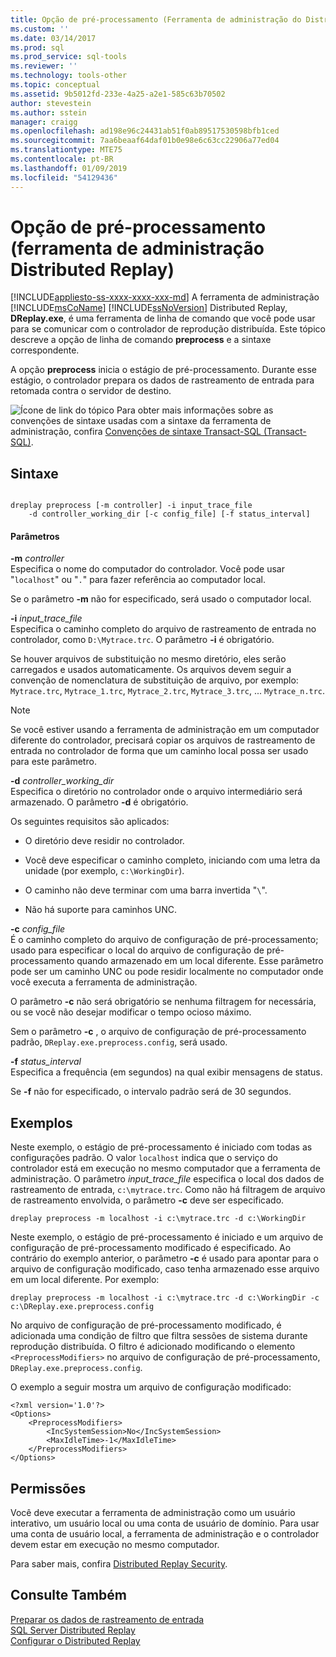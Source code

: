 ```yaml
---
title: Opção de pré-processamento (Ferramenta de administração do Distributed Replay) | Microsoft Docs
ms.custom: ''
ms.date: 03/14/2017
ms.prod: sql
ms.prod_service: sql-tools
ms.reviewer: ''
ms.technology: tools-other
ms.topic: conceptual
ms.assetid: 9b5012fd-233e-4a25-a2e1-585c63b70502
author: stevestein
ms.author: sstein
manager: craigg
ms.openlocfilehash: ad198e96c24431ab51f0ab89517530598bfb1ced
ms.sourcegitcommit: 7aa6beaaf64daf01b0e98e6c63cc22906a77ed04
ms.translationtype: MTE75
ms.contentlocale: pt-BR
ms.lasthandoff: 01/09/2019
ms.locfileid: "54129436"
---
```

# <a name="preprocess-option-distributed-replay-administration-tool"></a>Opção de pré-processamento (ferramenta de administração Distributed Replay)
[!INCLUDE[appliesto-ss-xxxx-xxxx-xxx-md](../../includes/appliesto-ss-xxxx-xxxx-xxx-md.md)]
  A ferramenta de administração [!INCLUDE[msCoName](../../includes/msconame-md.md)] [!INCLUDE[ssNoVersion](../../includes/ssnoversion-md.md)] Distributed Replay, **DReplay.exe**, é uma ferramenta de linha de comando que você pode usar para se comunicar com o controlador de reprodução distribuída. Este tópico descreve a opção de linha de comando **preprocess** e a sintaxe correspondente.  
  
 A opção **preprocess** inicia o estágio de pré-processamento. Durante esse estágio, o controlador prepara os dados de rastreamento de entrada para retomada contra o servidor de destino.  
  
 ![Ícone de link do tópico](../../database-engine/configure-windows/media/topic-link.gif "Ícone de link do tópico") Para obter mais informações sobre as convenções de sintaxe usadas com a sintaxe da ferramenta de administração, confira [Convenções de sintaxe Transact-SQL &#40;Transact-SQL&#41;](../../t-sql/language-elements/transact-sql-syntax-conventions-transact-sql.md).  
  
## <a name="syntax"></a>Sintaxe  
  
```  
  
dreplay preprocess [-m controller] -i input_trace_file  
    -d controller_working_dir [-c config_file] [-f status_interval]  
```  
  
#### <a name="parameters"></a>Parâmetros  
 **-m** _controller_  
 Especifica o nome do computador do controlador. Você pode usar "`localhost`" ou "`.`" para fazer referência ao computador local.  
  
 Se o parâmetro **-m** não for especificado, será usado o computador local.  
  
 **-i** _input_trace_file_  
 Especifica o caminho completo do arquivo de rastreamento de entrada no controlador, como `D:\Mytrace.trc`. O parâmetro **-i** é obrigatório.  
  
 Se houver arquivos de substituição no mesmo diretório, eles serão carregados e usados automaticamente. Os arquivos devem seguir a convenção de nomenclatura de substituição de arquivo, por exemplo: `Mytrace.trc`, `Mytrace_1.trc`, `Mytrace_2.trc`, `Mytrace_3.trc`, ... `Mytrace_n.trc`.  
  
> [!NOTE]  
>  Se você estiver usando a ferramenta de administração em um computador diferente do controlador, precisará copiar os arquivos de rastreamento de entrada no controlador de forma que um caminho local possa ser usado para este parâmetro.  
  
 **-d** _controller_working_dir_  
 Especifica o diretório no controlador onde o arquivo intermediário será armazenado. O parâmetro **-d** é obrigatório.  
  
 Os seguintes requisitos são aplicados:  
  
-   O diretório deve residir no controlador.  
  
-   Você deve especificar o caminho completo, iniciando com uma letra da unidade (por exemplo, `c:\WorkingDir`).  
  
-   O caminho não deve terminar com uma barra invertida "`\`".  
  
-   Não há suporte para caminhos UNC.  
  
 **-c** _config_file_  
 É o caminho completo do arquivo de configuração de pré-processamento; usado para especificar o local do arquivo de configuração de pré-processamento quando armazenado em um local diferente. Esse parâmetro pode ser um caminho UNC ou pode residir localmente no computador onde você executa a ferramenta de administração.  
  
 O parâmetro **-c** não será obrigatório se nenhuma filtragem for necessária, ou se você não desejar modificar o tempo ocioso máximo.  
  
 Sem o parâmetro **-c** , o arquivo de configuração de pré-processamento padrão, `DReplay.exe.preprocess.config`, será usado.  
  
 **-f** _status_interval_  
 Especifica a frequência (em segundos) na qual exibir mensagens de status.  
  
 Se **-f** não for especificado, o intervalo padrão será de 30 segundos.  
  
## <a name="examples"></a>Exemplos  
 Neste exemplo, o estágio de pré-processamento é iniciado com todas as configurações padrão. O valor `localhost` indica que o serviço do controlador está em execução no mesmo computador que a ferramenta de administração. O parâmetro *input_trace_file* especifica o local dos dados de rastreamento de entrada, `c:\mytrace.trc`. Como não há filtragem de arquivo de rastreamento envolvida, o parâmetro **-c** deve ser especificado.  
  
```  
dreplay preprocess -m localhost -i c:\mytrace.trc -d c:\WorkingDir  
```  
  
 Neste exemplo, o estágio de pré-processamento é iniciado e um arquivo de configuração de pré-processamento modificado é especificado. Ao contrário do exemplo anterior, o parâmetro **-c** é usado para apontar para o arquivo de configuração modificado, caso tenha armazenado esse arquivo em um local diferente. Por exemplo:  
  
```  
dreplay preprocess -m localhost -i c:\mytrace.trc -d c:\WorkingDir -c c:\DReplay.exe.preprocess.config  
```  
  
 No arquivo de configuração de pré-processamento modificado, é adicionada uma condição de filtro que filtra sessões de sistema durante reprodução distribuída. O filtro é adicionado modificando o elemento `<PreprocessModifiers>` no arquivo de configuração de pré-processamento, `DReplay.exe.preprocess.config`.  
  
 O exemplo a seguir mostra um arquivo de configuração modificado:  
  
```  
<?xml version='1.0'?>  
<Options>  
    <PreprocessModifiers>  
        <IncSystemSession>No</IncSystemSession>  
        <MaxIdleTime>-1</MaxIdleTime>  
    </PreprocessModifiers>  
</Options>  
```  
  
## <a name="permissions"></a>Permissões  
 Você deve executar a ferramenta de administração como um usuário interativo, um usuário local ou uma conta de usuário de domínio. Para usar uma conta de usuário local, a ferramenta de administração e o controlador devem estar em execução no mesmo computador.  
  
 Para saber mais, confira [Distributed Replay Security](../../tools/distributed-replay/distributed-replay-security.md).  
  
## <a name="see-also"></a>Consulte Também  
 [Preparar os dados de rastreamento de entrada](../../tools/distributed-replay/prepare-the-input-trace-data.md)   
 [SQL Server Distributed Replay](../../tools/distributed-replay/sql-server-distributed-replay.md)   
 [Configurar o Distributed Replay](../../tools/distributed-replay/configure-distributed-replay.md)  
  
  
